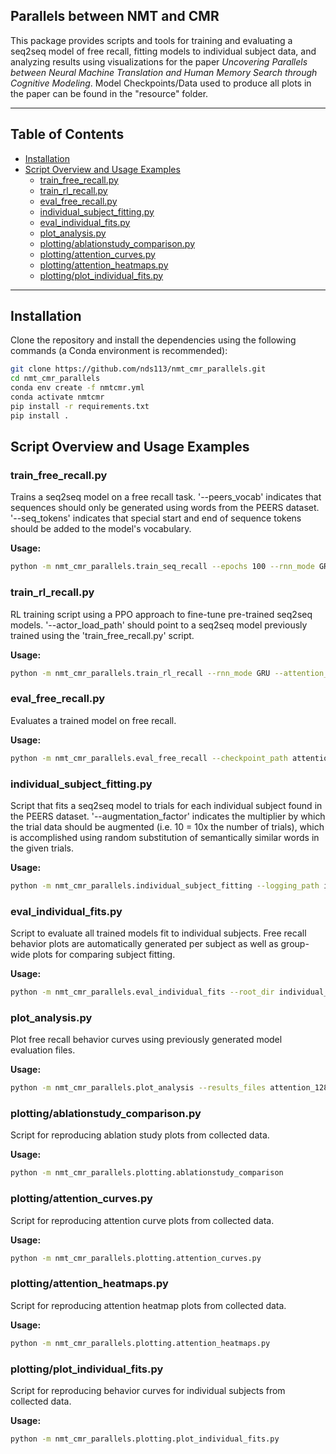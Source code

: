 ## Parallels between NMT and CMR

This package provides scripts and tools for training and evaluating a seq2seq model of free recall, fitting models to individual subject data, and analyzing results using visualizations for the paper *Uncovering Parallels between Neural Machine Translation and Human Memory Search through Cognitive Modeling*. Model Checkpoints/Data used to produce all plots in the paper can be found in the "resource" folder.

---

## Table of Contents
- [Installation](#installation)
- [Script Overview and Usage Examples](#scripts-overview)
  - [train_free_recall.py](#train_free_recallpy)
  - [train_rl_recall.py](#train_rl_recallpy)
  - [eval_free_recall.py](#eval_free_recallpy)
  - [individual_subject_fitting.py](#individual_subject_fittingpy)
  - [eval_individual_fits.py](#eval_individual_fitspy)
  - [plot_analysis.py](#plot_analysispy)
  - [plotting/ablationstudy_comparison.py](#plotting/ablationstudy_comparisonpy)
  - [plotting/attention_curves.py](#plotting/attention_curvespy)
  - [plotting/attention_heatmaps.py](#plotting/attention_heatmapspy) 
  - [plotting/plot_individual_fits.py](#plotting/plot_individual_fitspy)
---

## Installation

Clone the repository and install the dependencies using the following commands (a Conda environment is recommended):

```bash
git clone https://github.com/nds113/nmt_cmr_parallels.git
cd nmt_cmr_parallels
conda env create -f nmtcmr.yml
conda activate nmtcmr
pip install -r requirements.txt
pip install .
```

## Script Overview and Usage Examples

### train_free_recall.py
Trains a seq2seq model on a free recall task.  '--peers_vocab' indicates that sequences should only be generated using words from the PEERS dataset. '--seq_tokens' indicates that special start and end of sequence tokens should be added to the model's vocabulary.

**Usage:**
```bash
python -m nmt_cmr_parallels.train_seq_recall --epochs 100 --rnn_mode GRU --attention_type luong --hidden_dim 128 --lr 0.001 --log_dir attention_128dim --checkpoint_path attention_128dim.pt --sequence_length 14 --peers_vocab --dropout 0.1 -v --num_sequences 1000 --seq_tokens

```

### train_rl_recall.py
RL training script using a PPO approach to fine-tune pre-trained seq2seq models. '--actor_load_path' should point to a seq2seq model previously trained using the 'train_free_recall.py' script.

**Usage:**
```bash
python -m nmt_cmr_parallels.train_rl_recall --rnn_mode GRU --attention_type luong --exp-name testrl --num-envs 4 --seq_tokens -v --actor_load_path attention_128dim/attention_128dim.pt 

```

### eval_free_recall.py
Evaluates a trained model on free recall.

**Usage:**
```bash
python -m nmt_cmr_parallels.eval_free_recall --checkpoint_path attention_128dim/attention_128dim.pt  --results_path attention_128dim/evaluation.json --num_sequences 1000 --sequence_length 14 --peers_vocab

```

### individual_subject_fitting.py
Script that fits a seq2seq model to trials for each individual subject found in the PEERS dataset. '--augmentation_factor' indicates the multiplier by which the trial data should be augmented (i.e. 10 = 10x the number of trials), which is accomplished using random substitution of semantically similar words in the given trials.

**Usage:**
```bash
python -m nmt_cmr_parallels.individual_subject_fitting --logging_path individual_fits --augmentation_factor 10 --epochs 200 --lr 0.01
```

### eval_individual_fits.py
Script to evaluate all trained models fit to individual subjects. Free recall behavior plots are automatically generated per subject as well as group-wide plots for comparing subject fitting.

**Usage:**
```bash
python -m nmt_cmr_parallels.eval_individual_fits --root_dir individual_fits/

```

### plot_analysis.py
Plot free recall behavior curves using previously generated model evaluation files.

**Usage:**
```bash
python -m nmt_cmr_parallels.plot_analysis --results_files attention_128dim/evaluation.json --output_log attention_freerecall_behavior/

```

### plotting/ablationstudy_comparison.py
Script for reproducing ablation study plots from collected data.

**Usage:**
```bash
python -m nmt_cmr_parallels.plotting.ablationstudy_comparison
```

### plotting/attention_curves.py
Script for reproducing attention curve plots from collected data.

**Usage:**
```bash
python -m nmt_cmr_parallels.plotting.attention_curves.py
```

### plotting/attention_heatmaps.py
Script for reproducing attention heatmap plots from collected data.

**Usage:**
```bash
python -m nmt_cmr_parallels.plotting.attention_heatmaps.py
```

### plotting/plot_individual_fits.py
Script for reproducing behavior curves for individual subjects from collected data.

**Usage:**
```bash
python -m nmt_cmr_parallels.plotting.plot_individual_fits.py
```